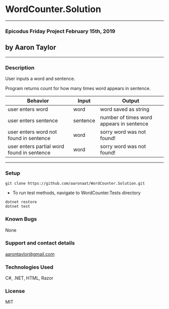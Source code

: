 # WordCounter.Solution
---
### Epicodus Friday Project February 15th, 2019
## by Aaron Taylor
---
### Description
User inputs a word and sentence.

Program returns count for how many times word appears in sentence.

Behavior | Input | Output
--- | --- | ---
user enters word | word | word saved as string
user enters sentence | sentence | number of times word appears in sentence
user enters word not found in sentence | word | sorry word was not found!
user enters partial word found in sentence | word | sorry word was not found!
---
### Setup
```
git clone https://github.com/aaronaat/WordCounter.Solution.git
```
* To run test methods, navigate to WordCounter.Tests directory
```
dotnet restore
dotnet test
```
### Known Bugs
None

### Support and contact details
aarontaylor@gmail.com

### Technologies Used
C#, .NET, HTML, Razor

### License
MIT

